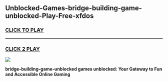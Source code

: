 
## Unblocked-Games-bridge-building-game-unblocked-Play-Free-xfdos
<h3>
<a href="https://premium76.site?title=bridge-building-game-unblocked&ref=17A">CLICK TO PLAY</a></h3>
<hr>

<h3>
<a href="https://premium76.site?title=bridge-building-game-unblocked&ref=17A">CLICK 2 PLAY</a>
  
</h3>

<a href="https://premium76.site?title=bridge-building-game-unblocked&ref=17A"><img src="https://clearcache.store/games.png"></a>


**bridge-building-game-unblocked games unblocked: Your Gateway to Fun and Accessible Online Gaming**
